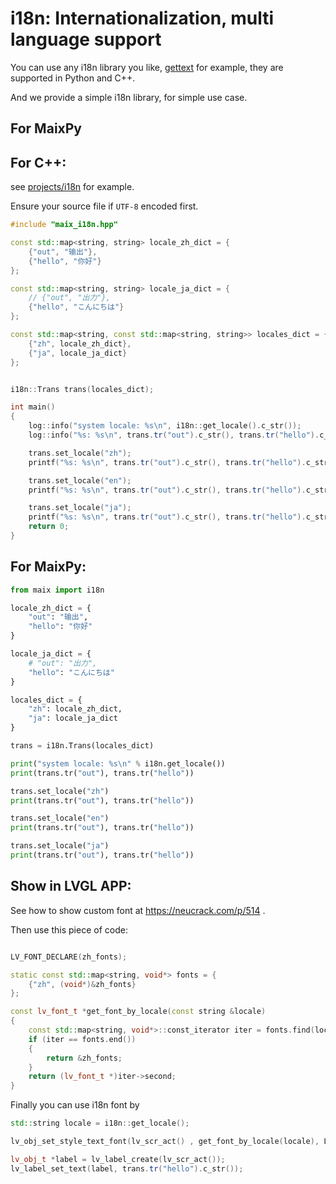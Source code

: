 i18n: Internationalization, multi language support
=======

You can use any i18n library you like, [gettext](https://www.gnu.org/software/gettext/) for example, they are supported in Python and C++.

And we provide a simple i18n library, for simple use case.

## For MaixPy



## For C++:

see [projects/i18n](../../../../projects/i18n) for example.


Ensure your source file if `UTF-8` encoded first.

```cpp
#include "maix_i18n.hpp"

const std::map<string, string> locale_zh_dict = {
    {"out", "输出"},
    {"hello", "你好"}
};

const std::map<string, string> locale_ja_dict = {
    // {"out", "出力"},
    {"hello", "こんにちは"}
};

const std::map<string, const std::map<string, string>> locales_dict = {
    {"zh", locale_zh_dict},
    {"ja", locale_ja_dict}
};


i18n::Trans trans(locales_dict);

int main()
{
    log::info("system locale: %s\n", i18n::get_locale().c_str());
    log::info("%s: %s\n", trans.tr("out").c_str(), trans.tr("hello").c_str());

    trans.set_locale("zh");
    printf("%s: %s\n", trans.tr("out").c_str(), trans.tr("hello").c_str());

    trans.set_locale("en");
    printf("%s: %s\n", trans.tr("out").c_str(), trans.tr("hello").c_str());

    trans.set_locale("ja");
    printf("%s: %s\n", trans.tr("out").c_str(), trans.tr("hello").c_str());
    return 0;
}

```


## For MaixPy:

```python
from maix import i18n

locale_zh_dict = {
    "out": "输出",
    "hello": "你好"
}

locale_ja_dict = {
    # "out": "出力",
    "hello": "こんにちは"
}

locales_dict = {
    "zh": locale_zh_dict,
    "ja": locale_ja_dict
}

trans = i18n.Trans(locales_dict)

print("system locale: %s\n" % i18n.get_locale())
print(trans.tr("out"), trans.tr("hello"))

trans.set_locale("zh")
print(trans.tr("out"), trans.tr("hello"))

trans.set_locale("en")
print(trans.tr("out"), trans.tr("hello"))

trans.set_locale("ja")
print(trans.tr("out"), trans.tr("hello"))
```

## Show in LVGL APP:

See how to show custom font at https://neucrack.com/p/514 .

Then use this piece of code:

```cpp

LV_FONT_DECLARE(zh_fonts);

static const std::map<string, void*> fonts = {
    {"zh", (void*)&zh_fonts}
};

const lv_font_t *get_font_by_locale(const string &locale)
{
    const std::map<string, void*>::const_iterator iter = fonts.find(locale);
    if (iter == fonts.end())
    {
        return &zh_fonts;
    }
    return (lv_font_t *)iter->second;
}
```

Finally you can use i18n font by
```cpp
std::string locale = i18n::get_locale();

lv_obj_set_style_text_font(lv_scr_act() , get_font_by_locale(locale), LV_PART_MAIN);

lv_obj_t *label = lv_label_create(lv_scr_act());
lv_label_set_text(label, trans.tr("hello").c_str());
```






